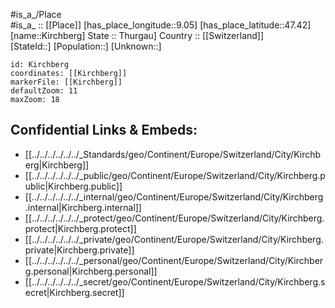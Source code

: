 ﻿---
location: [47.42,9.05] 
mapzoom: [7,12] 
mapmarker: city 
type: City
tags:
- geo/City


SpocWebEntityId: 31435
isDeleted: false
confidential: public

---
#is_a_/Place  
#is_a_ :: [[Place]] 
[has_place_longitude::9.05] 
[has_place_latitude::47.42] 
[name::Kirchberg] 
State :: Thurgau] 
Country :: [[Switzerland]]  
[StateId::] 
[Population::] 
[Unknown::] 


```leaflet
id: Kirchberg
coordinates: [[Kirchberg]] 
markerFile: [[Kirchberg]] 
defaultZoom: 11 
maxZoom: 18
```


## Confidential Links & Embeds: 
- [[../../../../../../_Standards/geo/Continent/Europe/Switzerland/City/Kirchberg|Kirchberg]] 
- [[../../../../../../_public/geo/Continent/Europe/Switzerland/City/Kirchberg.public|Kirchberg.public]] 
- [[../../../../../../_internal/geo/Continent/Europe/Switzerland/City/Kirchberg.internal|Kirchberg.internal]] 
- [[../../../../../../_protect/geo/Continent/Europe/Switzerland/City/Kirchberg.protect|Kirchberg.protect]] 
- [[../../../../../../_private/geo/Continent/Europe/Switzerland/City/Kirchberg.private|Kirchberg.private]] 
- [[../../../../../../_personal/geo/Continent/Europe/Switzerland/City/Kirchberg.personal|Kirchberg.personal]] 
- [[../../../../../../_secret/geo/Continent/Europe/Switzerland/City/Kirchberg.secret|Kirchberg.secret]] 
